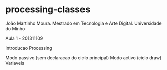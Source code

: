 # processing-classes

  João Martinho Moura.
  Mestrado em Tecnologia e Arte Digital. Universidade do Minho
  
  Aula 1 - 201311109

  Introducao Processing
	
  Modo passivo (sem declaracao do ciclo principal)
  Modo activo (ciclo draw)
  Variaveis

